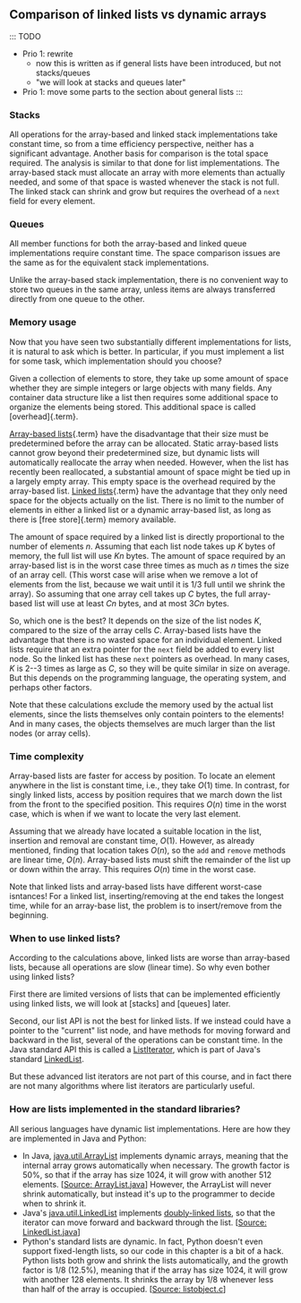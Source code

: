 
## Comparison of linked lists vs dynamic arrays

::: TODO
- Prio 1: rewrite
    - now this is written as if general lists have been introduced, but not stacks/queues
    - "we will look at stacks and queues later"
- Prio 1: move some parts to the section about general lists
:::

### Stacks

All operations for the array-based and linked stack implementations take
constant time, so from a time efficiency perspective, neither has a
significant advantage. Another basis for comparison is the total space
required. The analysis is similar to that done for list implementations.
The array-based stack must allocate an array with more elements than
actually needed, and some of that space is wasted whenever the stack is
not full. The linked stack can shrink and grow but requires the overhead
of a `next` field for every element.

### Queues

All member functions for both the array-based and linked queue
implementations require constant time. The space comparison issues are
the same as for the equivalent stack implementations.

Unlike the array-based stack implementation, there is no convenient way
to store two queues in the same array, unless items are always
transferred directly from one queue to the other.

### Memory usage

Now that you have seen two substantially different implementations for
lists, it is natural to ask which is better. In particular, if you must
implement a list for some task, which implementation should you choose?

Given a collection of elements to store, they take up some amount of
space whether they are simple integers or large objects with many
fields. Any container data structure like a list then requires some
additional space to organize the elements being stored. This additional
space is called [overhead]{.term}.

[Array-based lists](#array-based-list){.term}
have the disadvantage that their size must be predetermined before the
array can be allocated. Static array-based lists cannot grow beyond
their predetermined size, but dynamic lists will automatically
reallocate the array when needed. However, when the list has recently
been reallocated, a substantial amount of space might be tied up in a
largely empty array. This empty space is the overhead required by the
array-based list. [Linked lists](#linked-list){.term} have the advantage that they only need space for the
objects actually on the list. There is no limit to the number of
elements in either a linked list or a dynamic array-based list, as long
as there is [free store]{.term} memory
available.

The amount of space required by a linked list is directly proportional
to the number of elements $n$. Assuming that each list node takes up $K$
bytes of memory, the full list will use $Kn$ bytes. The amount of space
required by an array-based list is in the worst case three times as much
as $n$ times the size of an array cell. (This worst case will arise when
we remove a lot of elements from the list, because we wait until it is
1/3 full until we shrink the array). So assuming that one array cell
takes up $C$ bytes, the full array-based list will use at least $Cn$
bytes, and at most $3Cn$ bytes.

So, which one is the best? It depends on the size of the list nodes $K$,
compared to the size of the array cells $C$. Array-based lists have the
advantage that there is no wasted space for an individual element.
Linked lists require that an extra pointer for the `next` field be added
to every list node. So the linked list has these `next` pointers as
overhead. In many cases, $K$ is 2--3 times as large as $C$, so they will
be quite similar in size on average. But this depends on the programming
language, the operating system, and perhaps other factors.

Note that these calculations exclude the memory used by the actual list
elements, since the lists themselves only contain pointers to the
elements! And in many cases, the objects themselves are much larger than
the list nodes (or array cells).

### Time complexity

Array-based lists are faster for access by position. To locate an
element anywhere in the list is constant time, i.e., they take
$O(1)$ time. In contrast, for singly linked lists, access by
position requires that we march down the list from the front to the
specified position. This requires $O(n)$ time in the worst case,
which is when if we want to locate the very last element.

Assuming that we already have located a suitable location in the list,
insertion and removal are constant time, $O(1)$. However, as
already mentioned, finding that location takes $O(n)$, so the `add`
and `remove` methods are linear time, $O(n)$. Array-based lists
must shift the remainder of the list up or down within the array. This
requires $O(n)$ time in the worst case.

Note that linked lists and array-based lists have different worst-case
isntances! For a linked list, inserting/removing at the end takes the
longest time, while for an array-base list, the problem is to
insert/remove from the beginning.

### When to use linked lists?

According to the calculations above, linked lists are worse than
array-based lists, because all operations are slow (linear time). So why
even bother using linked lists?

First there are limited versions of lists that can be implemented
efficiently using linked lists, we will look at
[stacks] and [queues] later.

Second, our list API is not the best for linked lists. If we instead
could have a pointer to the "current" list node, and have methods for
moving forward and backward in the list, several of the operations can
be constant time. In the Java standard API this is called a
[ListIterator](https://docs.oracle.com/en/java/javase/11/docs/api/java.base/java/util/ListIterator.html),
which is part of Java's standard
[LinkedList](https://docs.oracle.com/en/java/javase/11/docs/api/java.base/java/util/LinkedList.html).

But these advanced list iterators are not part of this course, and in
fact there are not many algorithms where list iterators are particularly
useful.

### How are lists implemented in the standard libraries?

All serious languages have dynamic list implementations. Here are how
they are implemented in Java and Python:

-   In Java,
    [java.util.ArrayList](https://docs.oracle.com/en/java/javase/11/docs/api/java.base/java/util/ArrayList.html)
    implements dynamic arrays, meaning that the internal array grows
    automatically when necessary. The growth factor is 50%, so that if
    the array has size 1024, it will grow with another 512 elements.
    \[[Source:
    ArrayList.java](https://github.com/openjdk/jdk/blob/961dcffc862a4830fbf26791835a98c12d4b513e/src/java.base/share/classes/java/util/ArrayList.java#L236)\]
    However, the ArrayList will never shrink automatically, but instead
    it's up to the programmer to decide when to shrink it.
-   Java's
    [java.util.LinkedList](https://docs.oracle.com/en/java/javase/11/docs/api/java.base/java/util/LinkedList.html)
    implements [doubly-linked lists](#doubly-linked-lists), so that the iterator can move forward and backward
    through the list. \[[Source:
    LinkedList.java](https://github.com/openjdk/jdk/blob/961dcffc862a4830fbf26791835a98c12d4b513e/src/java.base/share/classes/java/util/LinkedList.java#L974-L984)\]
-   Python's standard lists are dynamic. In fact, Python doesn't even
    support fixed-length lists, so our code in this chapter is a bit of
    a hack. Python lists both grow and shrink the lists automatically,
    and the growth factor is 1/8 (12.5%), meaning that if the array has
    size 1024, it will grow with another 128 elements. It shrinks the
    array by 1/8 whenever less than half of the array is occupied.
    \[[Source:
    listobject.c](https://github.com/python/cpython/blob/e649e0658ff2af87b07d994c05ae048e16e31aae/Objects/listobject.c#L71)\]
